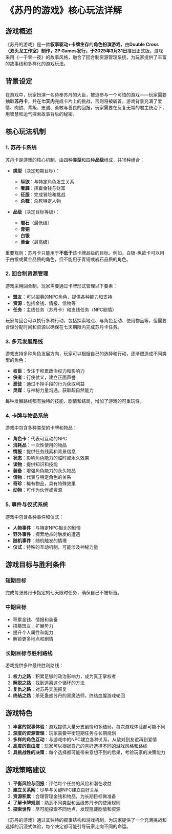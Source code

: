 # 《苏丹的游戏》核心玩法详解

## 游戏概述

《苏丹的游戏》是一款**叙事驱动+卡牌生存**的**角色扮演游戏**，由**Double Cross（双头龙工作室）**制作，**2P Games**发行，于**2025年3月31日**推出正式版。游戏采用《一千零一夜》的故事风格，融合了回合制资源管理系统，为玩家提供了丰富的故事线和多样化的游戏玩法。

## 背景设定

在游戏中，玩家扮演一名侍奉苏丹的大臣，被迫参与一个可怕的游戏——玩家需要抽取**苏丹卡**，并在**七天内**完成卡片上的挑战，否则将被斩首。游戏背景充满了爱情、肉欲、背叛、忠诚、勇敢与善良的回报，玩家需要在反复无常的君主统治下，用智慧和运气探索故事背后的秘密。

## 核心玩法机制

### 1. 苏丹卡系统

苏丹卡是游戏的核心机制，由四种**类型**和四种**品级**组成，共16种组合：

- **类型**（决定短期目标）：
  - **纵欲**：与特定角色发生关系
  - **奢靡**：挥霍金钱与财富
  - **征服**：完成冒险和挑战
  - **杀戮**：杀死特定人物

- **品级**（决定目标等级）：
  - **岩石**（最低级）
  - **青铜**
  - **白银**
  - **黄金**（最高级）

重要规则：苏丹卡只能用于**不低于**该卡牌品级的目标。例如，白银-纵欲卡可以用于白银或黄金品质的角色，但不能用于青铜或岩石品质的角色。

### 2. 回合制资源管理

游戏采用回合制，玩家需要通过卡牌形式管理以下要素：

- **盟友**：可以招募的NPC角色，提供各种能力和支持
- **资源**：包括金钱、情报、信物等
- **任务**：主线任务（苏丹卡）和支线任务（NPC剧情）

玩家每回合可以执行多种行动，包括探索地点、与角色互动、使用物品等，但需要合理分配时间和资源以确保在七天期限内完成苏丹卡任务。

### 3. 多元发展路线

游戏支持多种角色发展方向，玩家可以根据自己的选择和行动，逐渐塑造成不同类型的角色：

- **权臣**：专注于积累政治权力和影响力
- **侠者**：行侠仗义，建立正面声誉
- **恶徒**：通过不择手段的行为获取利益
- **灵媒**：与神秘力量沟通，获取超自然能力

每种发展路线都有独特的技能、剧情和结局，增加了游戏的可重玩性。

### 4. 卡牌与物品系统

游戏中包含多种类型的卡牌和物品：

- **角色卡**：代表可互动的NPC
- **消耗品**：一次性使用的物品
- **情报**：提供任务线索和背景信息
- **状态**：影响角色能力的临时或永久效果
- **读物**：提供知识和技能
- **装备**：增强角色能力的永久物品
- **信物**：代表与特定角色的关系
- **奇珍**：稀有物品，具有特殊效果
- **动物**：可作为伙伴或资源

### 5. 事件与仪式系统

游戏中包含各种事件和仪式：

- **人物事件**：与特定NPC相关的剧情
- **野外事件**：探索地点时触发的遭遇
- **随机事件**：随机触发的情境
- **仪式**：特殊的互动机制，可能涉及神秘力量

## 游戏目标与胜利条件

### 短期目标
完成每张苏丹卡指定的七天限时任务，确保自己不被斩首。

### 中期目标
- 积累金钱、情报和装备
- 招募盟友，扩展势力
- 提升个人属性和能力
- 解锁更多地点和剧情

### 长期目标与胜利路线
游戏提供多种最终胜利路线：

1. **权力之路**：积累足够的政治影响力，成为真正掌权者
2. **解脱之路**：找到逃离这个循环的方法
3. **复仇之路**：对苏丹实施报复
4. **终结之路**：杀死蛊惑苏丹的黑魔法师，终结血腥游戏轮回

## 游戏特色

1. **丰富的叙事体验**：游戏提供大量分支剧情和多结局，每次游戏体验都可能不同
2. **深度的资源管理**：玩家需要平衡短期任务与长期规划
3. **多样的角色互动**：与游戏中的NPC建立各种关系，从敌对到友谊再到爱情
4. **高度的自由度**：玩家可以根据自己的喜好选择不同的游戏风格和路线
5. **具挑战性的决策**：每个选择都可能带来意想不到的后果，考验玩家的决策能力

## 游戏策略建议

1. **平衡风险与回报**：评估每个任务的风险和潜在收益
2. **建立关系网**：尽早与关键NPC建立良好关系
3. **资源积累**：合理管理金钱和物品，为长期目标做准备
4. **了解卡牌规则**：熟悉不同类型和品级苏丹卡的使用规则
5. **探索世界**：尽可能探索不同地点，发现隐藏剧情和资源

《苏丹的游戏》通过其独特的叙事结构和游戏机制，为玩家提供了一个充满挑战和选择的沉浸式体验，每个决定都可能引导玩家走向不同的命运。 